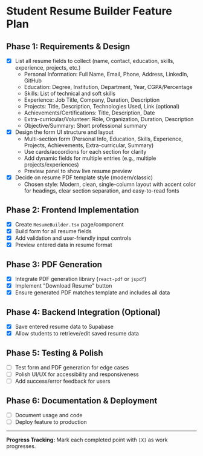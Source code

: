 # Student Resume Builder Feature Plan

## Phase 1: Requirements & Design
- [X] List all resume fields to collect (name, contact, education, skills, experience, projects, etc.)
	- Personal Information: Full Name, Email, Phone, Address, LinkedIn, GitHub
	- Education: Degree, Institution, Department, Year, CGPA/Percentage
	- Skills: List of technical and soft skills
	- Experience: Job Title, Company, Duration, Description
	- Projects: Title, Description, Technologies Used, Link (optional)
	- Achievements/Certifications: Title, Description, Date
	- Extra-curricular/Volunteer: Role, Organization, Duration, Description
	- Objective/Summary: Short professional summary
- [X] Design the form UI structure and layout
	- Multi-section form (Personal Info, Education, Skills, Experience, Projects, Achievements, Extra-curricular, Summary)
	- Use cards/accordions for each section for clarity
	- Add dynamic fields for multiple entries (e.g., multiple projects/experiences)
	- Preview panel to show live resume preview
- [X] Decide on resume PDF template style (modern/classic)
	- Chosen style: Modern, clean, single-column layout with accent color for headings, clear section separation, and easy-to-read fonts

## Phase 2: Frontend Implementation
 - [X] Create `ResumeBuilder.tsx` page/component
 - [X] Build form for all resume fields
 - [X] Add validation and user-friendly input controls
 - [X] Preview entered data in resume format
## Phase 3: PDF Generation
 - [X] Integrate PDF generation library (`react-pdf` or `jspdf`)
 - [X] Implement "Download Resume" button
 - [X] Ensure generated PDF matches template and includes all data

## Phase 4: Backend Integration (Optional)
 - [X] Save entered resume data to Supabase
 - [X] Allow students to retrieve/edit saved resume data

## Phase 5: Testing & Polish
- [ ] Test form and PDF generation for edge cases
- [ ] Polish UI/UX for accessibility and responsiveness
- [ ] Add success/error feedback for users

## Phase 6: Documentation & Deployment
- [ ] Document usage and code
- [ ] Deploy feature to production

---

**Progress Tracking:**
Mark each completed point with `[X]` as work progresses.
